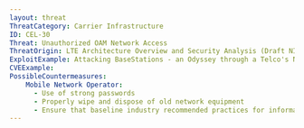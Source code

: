 ```yaml
---
layout: threat
ThreatCategory: Carrier Infrastructure
ID: CEL-30
Threat: Unauthorized OAM Network Access
ThreatOrigin: LTE Architecture Overview and Security Analysis (Draft NISTIR 8071) [^166]
ExploitExample: Attacking BaseStations - an Odyssey through a Telco's Network [^177]
CVEExample:
PossibleCountermeasures:
    Mobile Network Operator:
      - Use of strong passwords
      - Properly wipe and dispose of old network equipment
      - Ensure that baseline industry recommended practices for information system security are implemented and validated
---
```

